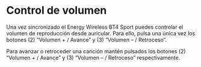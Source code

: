 Control de volumen
======================
Una vez sincronizado el Energy Wireless BT4 Sport puedes controlar el volumen de reproducción desde auricular. Para ello, pulsa una única vez los botones (2) “Volumen + / Avance” y (3) “Volumen – / Retroceso“.

Para avanzar o retroceder una canción mantén pulsados los botones (2) “Volumen + / Avance” y (3) “Volumen – / Retroceso” respectivamente. 

